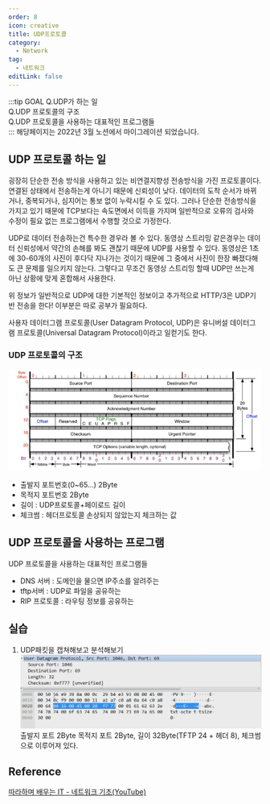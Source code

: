 ```yaml
---
order: 8
icon: creative
title: UDP프로토콜
category:
  - Network
tag:
  - 네트워크
editLink: false
---
```


:::tip GOAL
Q.UDP가 하는 일  
Q.UDP 프로토콜의 구조  
Q.UDP 프로토콜을 사용하는 대표적인 프로그램들  
:::
해당페이지는 2022년 3월 노션에서 마이그레이션 되었습니다.

## UDP 프로토콜 하는 일

굉장히 단순한 전송 방식을 사용하고 있는 비연결지향성 전송방식을 가진 프로토콜이다.
연결된 상태에서 전송하는게 아니기 때문에 신뢰성이 낮다. 데이터의 도착 순서가 바뀌거나, 중복되거나, 심지어는 통보 없이 누락시킬 수 도 있다. 그러나 단순한 전송방식을 가지고 있기 때문에 TCP보다는
속도면에서 이득을 가지며 일반적으로 오류의 검사와 수정이 필요 없는 프로그램에서 수행할
것으로 가정한다.

UDP로 데이터 전송하는건 특수한 경우라 볼 수 있다. 동영상 스트리밍 같은경우는 데이터 신뢰성에서 약간의 손해를 봐도 괜찮기 때문에 UDP를 사용할 수 있다. 동영상은 1초에 30-60개의 사진이 후다닥 지나가는 것이기 때문에 그 중에서 사진이 한장 빠졌다해도 큰 문제를 일으키지 않는다. 그렇다고 무조건 동영상 스트리밍 할때 UDP만 쓰는게 아닌 상황에 맞게 혼합해서 사용한다.

위 정보가 일반적으로 UDP에 대한 기본적인 정보이고 추가적으로 HTTP/3은 UDP기반 전송을 한다! 이부분은 따로 공부가 필요하다.

사용자 데이터그램 프로토콜(User Datagram Protocol, UDP)은 유니버설
데이터그램 프로토콜(Universal Datagram Protocol)이라고 일컫기도
한다.

### UDP 프로토콜의 구조

![udp 구조](./img/8-udp.png)

- 출발지 포트번호(0~65...) 2Byte
- 목적지 포트번호 2Byte
- 길이 : UDP프로토콜+페이로드 길이
- 체크썸 : 헤더프로토콜 손상되지 않았는지 체크하는 값

## UDP 프로토콜을 사용하는 프로그램

UDP 프로토콜을 사용하는 대표적인 프로그램들

- DNS 서버 : 도메인을 물으면 IP주소를 알려주는
- tftp서버 : UDP로 파일을 공유하는
- RIP 프로토콜 : 라우팅 정보를 공유하는

## 실습

1. UDP패킷을 캡쳐해보고 분석해보기
   ![udp프로토콜-패킷캡처](./img/8-udp프로토콜-패킷캡처.png)
   출발지 포트 2Byte 목적지 포트 2Byte, 길이 32Byte(TFTP 24 + 헤더 8), 체크썸으로 이루어져 있다.

## Reference

[따라하며 배우는 IT - 네트워크 기초(YouTube)](https://www.youtube.com/playlist?list=PL0d8NnikouEWcF1jJueLdjRIC4HsUlULi)
